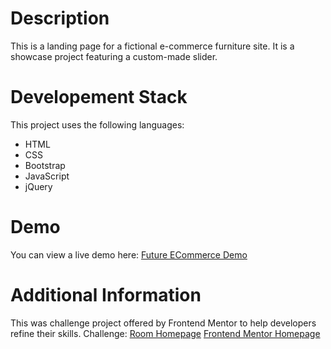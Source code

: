 # Description
This is a landing page for a fictional e-commerce furniture site. It is a showcase project featuring a custom-made slider.

# Developement Stack
This project uses the following languages:
* HTML
* CSS
* Bootstrap
* JavaScript
* jQuery

# Demo 
You can view a live demo here: [Future ECommerce Demo](https://carmengv.github.io/FurnitureECommerce/index.html)

# Additional Information
This was challenge project offered by Frontend Mentor to help developers refine their skills. 
Challenge: [Room Homepage](https://www.frontendmentor.io/challenges/room-homepage-BtdBY_ENq)
[Frontend Mentor Homepage](https://www.frontendmentor.io)
